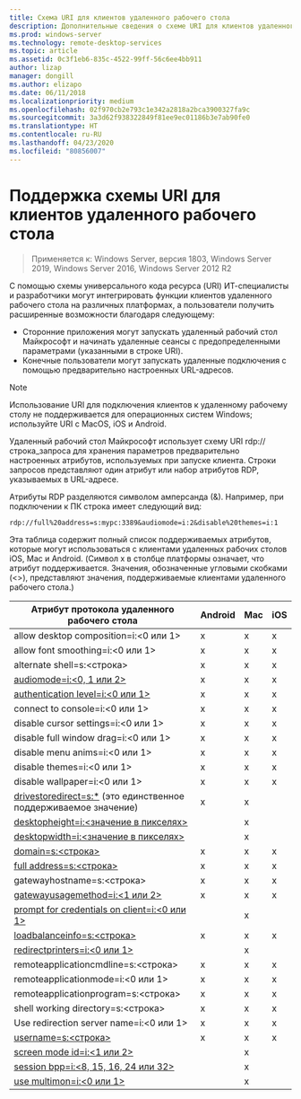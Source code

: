 ```yaml
---
title: Схема URI для клиентов удаленного рабочего стола
description: Дополнительные сведения о схеме URI для клиентов удаленного рабочего стола
ms.prod: windows-server
ms.technology: remote-desktop-services
ms.topic: article
ms.assetid: 0c3f1eb6-835c-4522-99ff-56c6ee4bb911
author: lizap
manager: dongill
ms.author: elizapo
ms.date: 06/11/2018
ms.localizationpriority: medium
ms.openlocfilehash: 02f970cb2e793c1e342a2818a2bca3900327fa9c
ms.sourcegitcommit: 3a3d62f938322849f81ee9ec01186b3e7ab90fe0
ms.translationtype: HT
ms.contentlocale: ru-RU
ms.lasthandoff: 04/23/2020
ms.locfileid: "80856007"
---
```

# <a name="remote-desktop-client-universal-resource-identifier-uri-scheme-support"></a>Поддержка схемы URI для клиентов удаленного рабочего стола

>Применяется к: Windows Server, версия 1803, Windows Server 2019, Windows Server 2016, Windows Server 2012 R2

С помощью схемы универсального кода ресурса (URI) ИТ-специалисты и разработчики могут интегрировать функции клиентов удаленного рабочего стола на различных платформах, а пользователи получить расширенные возможности благодаря следующему: 

- Сторонние приложения могут запускать удаленный рабочий стол Майкрософт и начинать удаленные сеансы с предопределенными параметрами (указанными в строке URI).
- Конечные пользователи могут запускать удаленные подключения с помощью предварительно настроенных URL-адресов.

>[!NOTE]
> Использование URI для подключения клиентов к удаленному рабочему столу не поддерживается для операционных систем Windows; используйте URI с MacOS, iOS и Android.

Удаленный рабочий стол Майкрософт использует схему URI rdp://строка_запроса для хранения параметров предварительно настроенных атрибутов, используемых при запуске клиента. Строки запросов представляют один атрибут или набор атрибутов RDP, указываемых в URL-адресе. 

Атрибуты RDP разделяются символом амперсанда (&). Например, при подключении к ПК строка имеет следующий вид:

```
rdp://full%20address=s:mypc:3389&audiomode=i:2&disable%20themes=i:1
```

Эта таблица содержит полный список поддерживаемых атрибутов, которые могут использоваться с клиентами удаленных рабочих столов iOS, Mac и Android. (Символ x в столбце платформы означает, что атрибут поддерживается. Значения, обозначенные угловыми скобками (<>), представляют значения, поддерживаемые клиентами удаленного рабочего стола.)

| **Атрибут протокола удаленного рабочего стола**                                           | **Android** | **Mac** | **iOS** |
|---------------------------------------------------------|---------|-----|-----|
| allow desktop composition=i:&lt;0 или 1&gt;                    | x       | x   | x   |
| allow font smoothing=i:<0 или 1&gt;                         | x       | x   | x   |
| alternate shell=s:&lt;строка&gt;                              | x       | x   | x   |
| [audiomode=i:&lt;0, 1 или 2&gt;](https://technet.microsoft.com/library/ff393707.aspx)                                | x       | x   | x   |
| [authentication level=i:&lt;0 или 1&gt;](https://technet.microsoft.com/library/ff393709.aspx)                         | x       | x   | x   |
| connect to console=i:&lt;0 или 1&gt;                           | x       | x   | x   |
| disable cursor settings=i:&lt;0 или 1&gt;                      | x       | x   | x   |
| disable full window drag=i:&lt;0 или 1&gt;                     | x       | x   | x   |
| disable menu anims=i:&lt;0 или 1&gt;                           | x       | x   | x   |
| disable themes=i:&lt;0 или 1&gt;                               | x       | x   | x   |
| disable wallpaper=i:&lt;0 или 1&gt;                            | x       | x   | x   |
| [drivestoredirect=s:*](https://technet.microsoft.com/library/ff393728(v=ws.10).aspx) (это единственное поддерживаемое значение) | x       | x   |     |
| [desktopheight=i:&lt;значение в пикселях&gt;](https://technet.microsoft.com/library/ff393702.aspx)                       |         | x   |     |
| [desktopwidth=i:&lt;значение в пикселях&gt;](https://technet.microsoft.com/library/ff393697.aspx)                        |         | x   |     |
| [domain=s:&lt;строка&gt;](https://technet.microsoft.com/library/ff393673.aspx)                           | x | x | x |
| [full address=s:&lt;строка&gt;](https://technet.microsoft.com/library/ff393661.aspx)                     | x | x | x |
| gatewayhostname=s:&lt;строка&gt;                  | x | x | x |
| [gatewayusagemethod=i:&lt;1 или 2&gt;](https://msdn.microsoft.com/aa381329.aspx)               | x | x | x |
| [prompt for credentials on client=i:&lt;0 или 1&gt;](https://technet.microsoft.com/library/ff393660(v=ws.10).aspx) |   | x |   |
| [loadbalanceinfo=s:&lt;строка&gt;](https://technet.microsoft.com/library/ff393684.aspx)                  | x | x | x |
| [redirectprinters=i:&lt;0 или 1&gt;](https://technet.microsoft.com/library/ff393671(v=ws.10).aspx)                 |   | x |   |
| remoteapplicationcmdline=s:&lt;строка&gt;         | x | x | x |
| remoteapplicationmode=i:&lt;0 или 1&gt;            | x | x | x |
| remoteapplicationprogram=s:&lt;строка&gt;         | x | x | x |
| shell working directory=s:&lt;строка&gt;          | x | x | x |
| Use redirection server name=i:&lt;0 или 1&gt;      | x | x | x |
| [username=s:&lt;строка&gt;](https://technet.microsoft.com/library/ff393678.aspx)                         | x | x | x |
| [screen mode id=i:&lt;1 или 2&gt;](https://technet.microsoft.com/library/ff393692.aspx)                   |   | x |   |
| [session bpp=i:&lt;8, 15, 16, 24 или 32&gt;](https://technet.microsoft.com/library/ff393680.aspx)        |   | x |   |
| [use multimon=i:&lt;0 или 1&gt;](https://technet.microsoft.com/library/ff393695(v=ws.10).aspx)          |   | x |   |